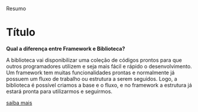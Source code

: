 Resumo 
# Título

**Qual a diferença entre Framework e Biblioteca?**

A biblioteca vai disponibilizar uma coleção de códigos prontos para que outros programadores utilizem e seja mais fácil e rápido o desenvolvimento.
Um framework tem muitas funcionalidades prontas e normalmente já possuem um fluxo de trabalho ou estrutura a serem seguidos.
Logo, a biblioteca é possível criamos a base e o fluxo, e no framework a estrutura já estará pronta para utilizarmos e seguirmos. 

[saiba mais](https://www.treinaweb.com.br/blog/qual-a-diferenca-entre-framework-e-biblioteca)


